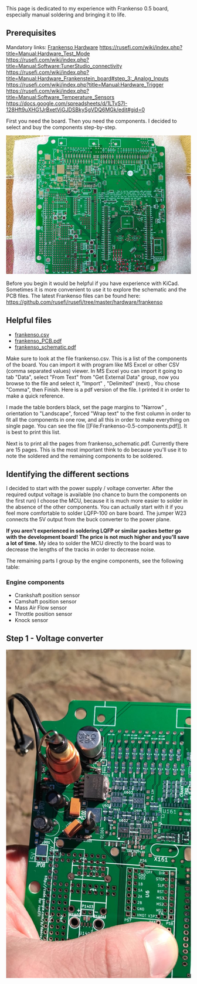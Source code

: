 This page is dedicated to my experience with Frankenso 0.5 board, especially manual soldering and bringing it to life.

## Prerequisites

Mandatory links:
[Frankenso Hardware](Hardware_Frankenso)
https://rusefi.com/wiki/index.php?title=Manual:Hardware_Test_Mode<br>
https://rusefi.com/wiki/index.php?title=Manual:Software:TunerStudio_connectivity<br>
https://rusefi.com/wiki/index.php?title=Manual:Hardware_Frankenstein_board#step_3:_Analog_Inputs<br>
https://rusefi.com/wiki/index.php?title=Manual:Hardware_Trigger<br>
https://rusefi.com/wiki/index.php?title=Manual:Software_Temperature_Sensors<br>
https://docs.google.com/spreadsheets/d/1LTvS7I-128Hft9uXHG1JrBxetVjGJDSBkySgVDQ6MGk/edit#gid=0


First you need the board. Then you need the components. I decided to select and buy the components step-by-step.

![Frankenso 0.5 bare board](Hardware/Frankenso/Frankenso-0.5-naked.jpg)

Before you begin it would be helpful if you have experience with KiCad. Sometimes it is more convenient to use it to explore the schematic and the PCB files.
The latest Frankenso files can be found here: https://github.com/rusefi/rusefi/tree/master/hardware/frankenso

## Helpful files

* [frankenso.csv ](https://github.com/rusefi/rusefi/blob/master/hardware/frankenso/frankenso.csv)
* [frankenso_PCB.pdf](https://github.com/rusefi/rusefi/blob/master/hardware/frankenso/frankenso_PCB.pdf)
* [frankenso_schematic.pdf](https://github.com/rusefi/rusefi/blob/master/hardware/frankenso/frankenso_schematic.pdf)

Make sure to look at the file frankenso.csv. This is a list of the components of the board. You can import it with program like MS Excel or other CSV (comma separated values) viewer.
In MS Excel you can import it going to tab "Data", select "From Text" from "Get External Data" group, now you browse to the file and select it, "Import" , "Delimited" (next) , You chose "Comma", then Finish. Here is a pdf version of the file. I printed it in order to make  a quick reference.

I made the table borders black, set the page margins to "Narrow" , orientation to "Landscape", forced "Wrap text" to the first column in order to fit all the components in one row, and all this in order to make everything on single page. You can see the file [[File:Frankenso-0.5-components.pdf]]. It is best to print this list.

Next is to print all the pages from frankenso_schematic.pdf. Currently there are 15 pages. This is the most important think to do because you'll use it to note the soldered and the remaining components to be soldered.

## Identifying the different sections

I decided to start with the power supply / voltage converter. After the required output voltage is available (no chance to burn the components on the first run) I choose the MCU, because it is much more easier to solder in the absence of the other components. You can actually start with it if you feel more comfortable to solder LQFP-100 on bare board. The jumper W23 connects the 5V output from the buck converter to the power plane.

**If you aren't experienced in soldering LQFP or similar packes better go with the development board! The price is not much higher and you'll save a lot of time.** My idea to solder the MCU directly to the board was to decrease the lengths of the tracks in order to decrease noise.

The remaining parts I group by the engine components, see the following table:

### Engine components
* Crankshaft position sensor 
* Camshaft position sensor
* Mass Air Flow sensor
* Throttle position sensor
* Knock sensor

## Step 1 - Voltage converter

![Voltage converter](Frankenso-0.5-power.jpg)
